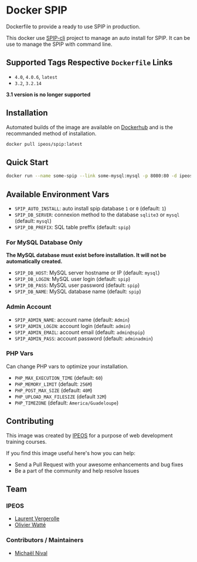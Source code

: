 # Docker SPIP

Dockerfile to provide a ready to use SPIP in production.

This docker use [SPIP-cli](https://contrib.spip.net/SPIP-Cli) project to manage an auto install for SPIP. It can be use to manage the SPIP with command line.

## Supported Tags Respective `Dockerfile` Links

- `4.0`, `4.0.6`, `latest`
- `3.2`, `3.2.14`

**3.1 version is no longer supported**

## Installation

Automated builds of the image are available on [Dockerhub](https://hub.docker.com/r/ipeos/spip/) and is the recommanded method of installation.

```bash
docker pull ipeos/spip:latest
```

## Quick Start

```bash
docker run --name some-spip --link some-mysql:mysql -p 8080:80 -d ipeos/spip
```

## Available Environment Vars

- `SPIP_AUTO_INSTALL`: auto install spip database `1` or `0` (default: `1`)
- `SPIP_DB_SERVER`: connexion method to the database `sqlite3` or `mysql` (default: `mysql`)
- `SPIP_DB_PREFIX`: SQL table preffix (default: `spip`)

### For MySQL Database Only

**The MySQL database must exist before installation. It will not be automatically created.**

- `SPIP_DB_HOST`: MySQL server hostname or IP (default: `mysql`)
- `SPIP_DB_LOGIN`: MySQL user login (default: `spip`)
- `SPIP_DB_PASS`: MySQL user password (default: `spip`)
- `SPIP_DB_NAME`: MySQL database name (default: `spip`)

### Admin Account

- `SPIP_ADMIN_NAME`: account name (default: `Admin`)
- `SPIP_ADMIN_LOGIN`: account login (default: `admin`)
- `SPIP_ADMIN_EMAIL`: account email (default: `admin@spip`)
- `SPIP_ADMIN_PASS`: account password (default: `adminadmin`)

### PHP Vars

Can change PHP vars to optimize your installation.

- `PHP_MAX_EXECUTION_TIME` (default: `60`)
- `PHP_MEMORY_LIMIT` (default: `256M`)
- `PHP_POST_MAX_SIZE` (default: `40M`)
- `PHP_UPLOAD_MAX_FILESIZE` (default `32M`)
- `PHP_TIMEZONE` (default: `America/Guadeloupe`)

## Contributing

This image was created by [IPEOS](http://www.ipeos.com) for a purpose of web development training courses.

If you find this image useful here's how you can help:

- Send a Pull Request with your awesome enhancements and bug fixes
- Be a part of the community and help resolve Issues

## Team

### IPEOS

- [Laurent Vergerolle](https://github.com/psychoz971/)
- [Olivier Watté](https://github.com/owatte/)

### Contributors / Maintainers

- [Michaël Nival](https://github.com/mnival)
